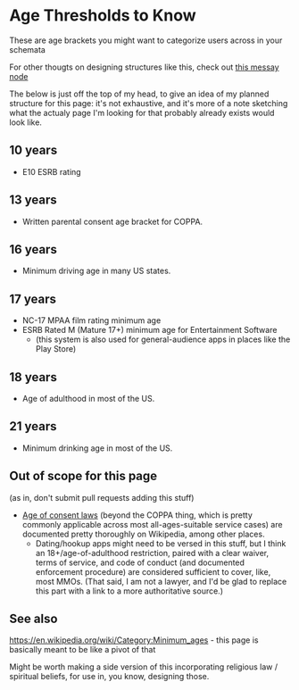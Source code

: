 # Age Thresholds to Know

These are age brackets you might want to categorize users across in your schemata

For other thougts on designing structures like this, check out [this messay node](8p7rm-5qj6z-we8w5-t78g4-7698p)

The below is just off the top of my head, to give an idea of my planned structure for this page: it's not exhaustive, and it's more of a note sketching what the actualy page I'm looking for that probably already exists would look like.

## 10 years

- E10 ESRB rating

## 13 years

- Written parental consent age bracket for COPPA.

## 16 years

- Minimum driving age in many US states.

## 17 years

- NC-17 MPAA film rating minimum age
- ESRB Rated M (Mature 17+) minimum age for Entertainment Software
  - (this system is also used for general-audience apps in places like the Play Store)

## 18 years

- Age of adulthood in most of the US.

## 21 years

- Minimum drinking age in most of the US.

## Out of scope for this page

(as in, don't submit pull requests adding this stuff)

- [Age of consent laws](https://en.wikipedia.org/wiki/Age_of_consent) (beyond the COPPA thing, which is pretty commonly applicable across most all-ages-suitable service cases) are documented pretty thoroughly on Wikipedia, among other places.
  - Dating/hookup apps might need to be versed in this stuff, but I think an 18+/age-of-adulthood restriction, paired with a clear waiver, terms of service, and code of conduct (and documented enforcement procedure) are considered sufficient to cover, like, most MMOs. (That said, I am not a lawyer, and I'd be glad to replace this part with a link to a more authoritative source.)

## See also

https://en.wikipedia.org/wiki/Category:Minimum_ages - this page is basically meant to be like a pivot of that

Might be worth making a side version of this incorporating religious law / spiritual beliefs, for use in, you know, designing those.
